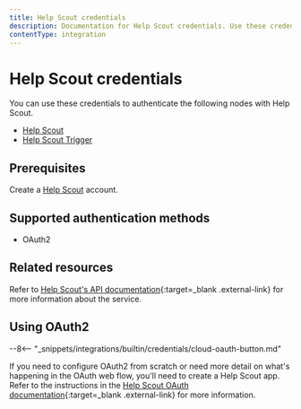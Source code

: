 ```yaml
---
title: Help Scout credentials
description: Documentation for Help Scout credentials. Use these credentials to authenticate Help Scout in n8n, a workflow automation platform.
contentType: integration
---
```


# Help Scout credentials

You can use these credentials to authenticate the following nodes with Help Scout.

- [Help Scout](/integrations/builtin/app-nodes/n8n-nodes-base.helpscout/)
- [Help Scout Trigger](/integrations/builtin/trigger-nodes/n8n-nodes-base.helpscouttrigger/)

## Prerequisites

Create a [Help Scout](https://www.helpscout.com/) account.

## Supported authentication methods

- OAuth2

## Related resources

Refer to [Help Scout's API documentation](https://developer.helpscout.com/){:target=_blank .external-link} for more information about the service.

## Using OAuth2

--8<-- "_snippets/integrations/builtin/credentials/cloud-oauth-button.md"

If you need to configure OAuth2 from scratch or need more detail on what's happening in the OAuth web flow, you'll need to create a Help Scout app. Refer to the instructions in the [Help Scout OAuth documentation](https://developer.helpscout.com/mailbox-api/overview/authentication/#oauth2-application){:target=_blank .external-link} for more information.
